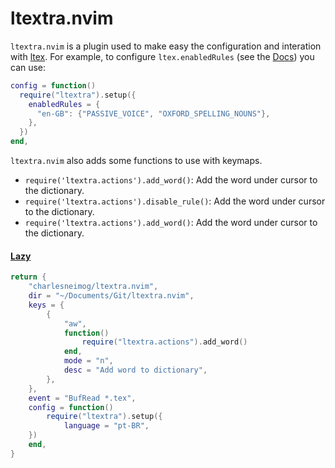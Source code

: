 # ltextra.nvim

`ltextra.nvim` is a plugin used to make easy the configuration and interation with [ltex](https://valentjn.github.io/ltex/settings.html). For example, to configure `ltex.enabledRules` (see the [Docs](https://valentjn.github.io/ltex/settings.html#ltexenabledrules)) you can use:

``` lua
config = function()
  require("ltextra").setup({
    enabledRules = {
      "en-GB": {"PASSIVE_VOICE", "OXFORD_SPELLING_NOUNS"},
    },
  })
end,
```
`ltextra.nvim` also adds some functions to use with keymaps.
- `require('ltextra.actions').add_word()`: Add the word under cursor to the dictionary.
- `require('ltextra.actions').disable_rule()`: Add the word under cursor to the dictionary.
- `require('ltextra.actions').add_word()`: Add the word under cursor to the dictionary.


#### [Lazy](https://github.com/folke/lazy.nvim)

``` lua
return {
  	"charlesneimog/ltextra.nvim",
  	dir = "~/Documents/Git/ltextra.nvim",
	keys = {
		{
			"aw",
			function()
				require("ltextra.actions").add_word()
			end,
			mode = "n",
			desc = "Add word to dictionary",
		},
	},
	event = "BufRead *.tex",
	config = function()
		require("ltextra").setup({
			language = "pt-BR",
	})
	end,
}
```
